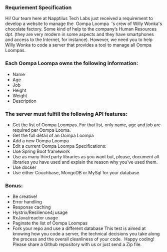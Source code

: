 ### Requriement Specification
Hi!
Our team here at Napptilus Tech Labs just received a requirement to develop a website to manage the ​ Oompa Loompa ​ 's crew of Willy Wonka's chocolate factory. Some
kind of help to the company’s Human Resources dpt. (they are very modern in some aspects and they have smartphones and access to the Internet, for instance).
However, we need you to help Willy Wonka to code a server that provides a tool to manage all Oompa Loompas.

### Each Oompa Loompa owns the following information:
- Name
- Age
- Job
- Height
- Weight
- Description
  
### The server must fulfill the following API features:
- Get the list of Oompa Loompas. For that list, only name, age and job are required per
  Oompa Looma.
- Get the full detail of an Oompa Loompa
- Add a new Oompa Loompa
- Edit a current Oompa Loompa
  Specifications:
- Use Spring Boot framework
- Use as many third party libraries as you want but, please, document all libraries you
  have used and explain the reason why you’ve used them.
- Use docker
- Use either Couchbase, MongoDB or MySql for your database
  
### Bonus:
- Be creative!
- Error handling
- Response caching
- Hystrix/Resilience4j usage
- RxJava/reactor usage
- Paginate the list of Oompa Loompas
- Fork your repo and use a different database
  This test is aimed at knowing how you code a server, the technical decisions you take along
  the process and the overall cleanliness of your code. ​ Happy coding! Please share a Github
  repository with us or just send a Zip file.